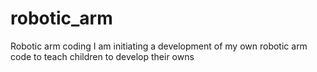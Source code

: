 # robotic_arm
Robotic arm coding
I am initiating a development of my own robotic arm code to teach children to develop their owns

